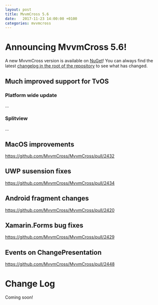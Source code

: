 ```yaml
---
layout: post
title: MvvmCross 5.6
date:   2017-11-23 14:00:00 +0100
categories: mvvmcross
---
```


# Announcing MvvmCross 5.6!

A new MvvmCross version is available on [NuGet](https://www.nuget.org/packages/MvvmCross/5.6.0)! You can always find the latest [changelog in the root of the repository](https://github.com/MvvmCross/MvvmCross/blob/develop/CHANGELOG.md) to see what has changed.

## Much improved support for TvOS

### Platform wide update

...

### Splitview

...

## MacOS improvements

https://github.com/MvvmCross/MvvmCross/pull/2432

## UWP susension fixes

https://github.com/MvvmCross/MvvmCross/pull/2434

## Android fragment changes

https://github.com/MvvmCross/MvvmCross/pull/2420

## Xamarin.Forms bug fixes

https://github.com/MvvmCross/MvvmCross/pull/2429

## Events on ChangePresentation

https://github.com/MvvmCross/MvvmCross/pull/2448

# Change Log

Coming soon!